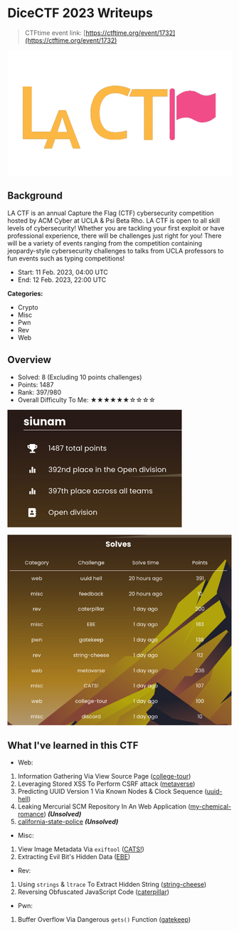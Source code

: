 # DiceCTF 2023 Writeups

> CTFtime event link: [https://ctftime.org/event/1732](https://ctftime.org/event/1732)

![](https://github.com/siunam321/CTF-Writeups/blob/main/LA-CTF-2023/images/banner.gif)

## Background

LA CTF is an annual Capture the Flag (CTF) cybersecurity competition hosted by ACM Cyber at UCLA & Psi Beta Rho. LA CTF is open to all skill levels of cybersecurity! Whether you are tackling your first exploit or have professional experience, there will be challenges just right for you! There will be a variety of events ranging from the competition containing jeopardy-style cybersecurity challenges to talks from UCLA professors to fun events such as typing competitions!

- Start: 11 Feb. 2023, 04:00 UTC
- End: 12 Feb. 2023, 22:00 UTC

**Categories:**

- Crypto
- Misc
- Pwn
- Rev
- Web

## Overview

- Solved: 8 (Excluding 10 points challenges)
- Points: 1487
- Rank: 397/980
- Overall Difficulty To Me: ★★★★★★☆☆☆☆

![](https://github.com/siunam321/CTF-Writeups/blob/main/LA-CTF-2023/images/score.png)

![](https://github.com/siunam321/CTF-Writeups/blob/main/LA-CTF-2023/images/solves.png)

## What I've learned in this CTF

- Web:
1. Information Gathering Via View Source Page ([college-tour](https://github.com/siunam321/CTF-Writeups/blob/main/LA-CTF-2023/Web/college-tour/README.md))
2. Leveraging Stored XSS To Perform CSRF attack ([metaverse](https://github.com/siunam321/CTF-Writeups/blob/main/LA-CTF-2023/Web/metaverse/README.md))
3. Predicting UUID Version 1 Via Known Nodes & Clock Sequence ([uuid-hell](https://github.com/siunam321/CTF-Writeups/blob/main/LA-CTF-2023/Web/uuid-hell/README.md))
4. Leaking Mercurial SCM Repository In An Web Application ([my-chemical-romance](https://github.com/siunam321/CTF-Writeups/blob/main/LA-CTF-2023/Web/my-chemical-romance/README.md)) ***(Unsolved)***
5. [california-state-police](https://github.com/siunam321/CTF-Writeups/blob/main/LA-CTF-2023/Web/california-state-police/README.md) ***(Unsolved)***
- Misc:
1. View Image Metadata Via `exiftool` ([CATS!](https://github.com/siunam321/CTF-Writeups/blob/main/LA-CTF-2023/Misc/CATS!/README.md))
2. Extracting Evil Bit's Hidden Data ([EBE](https://github.com/siunam321/CTF-Writeups/blob/main/LA-CTF-2023/Misc/EBE/README.md))
- Rev:
1. Using `strings` & `ltrace` To Extract Hidden String ([string-cheese](https://github.com/siunam321/CTF-Writeups/blob/main/LA-CTF-2023/Rev/string-cheese/README.md))
2. Reversing Obfuscated JavaScript Code ([caterpillar](https://github.com/siunam321/CTF-Writeups/blob/main/LA-CTF-2023/Rev/caterpillar/README.md))
- Pwn:
1. Buffer Overflow Via Dangerous `gets()` Function ([gatekeep](https://github.com/siunam321/CTF-Writeups/blob/main/LA-CTF-2023/Pwn/gatekeep/README.md))